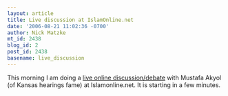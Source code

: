 ```yaml
---
layout: article
title: Live discussion at IslamOnline.net
date: '2006-08-21 11:02:36 -0700'
author: Nick Matzke
mt_id: 2438
blog_id: 2
post_id: 2438
basename: live_discussion
---
```

This morning I am doing a [live online discussion/debate](http://www.islamonline.net/livedialogue/english/select.asp) with Mustafa Akyol (of Kansas hearings fame) at Islamonline.net.  It is starting in a few minutes.
